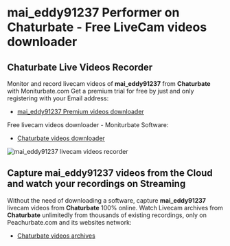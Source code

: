 # mai_eddy91237 Performer on Chaturbate - Free LiveCam videos downloader

## Chaturbate Live Videos Recorder

Monitor and record livecam videos of **mai_eddy91237** from **Chaturbate** with Moniturbate.com
Get a premium trial for free by just and only registering with your Email address:
* [mai_eddy91237 Premium videos downloader](https://moniturbate.com/request-demo-licence-key.html)

Free livecam videos downloader - Moniturbate Software:
* [Chaturbate videos downloader](https://moniturbate.com/moniturbate-download-software.html)

![mai_eddy91237 livecam videos recorder](https://peachurnet.com/templates/moniturbate-software.png)


## Capture mai_eddy91237 videos from the Cloud and watch your recordings on Streaming

Without the need of downloading a software, capture **mai_eddy91237** livecam videos from **Chaturbate** 100% online.
Watch Livecam archives from **Chaturbate** unlimitedly from thousands of existing recordings, only on Peachurbate.com and its websites network:
* [Chaturbate videos archives](https://peachurnet.com/)